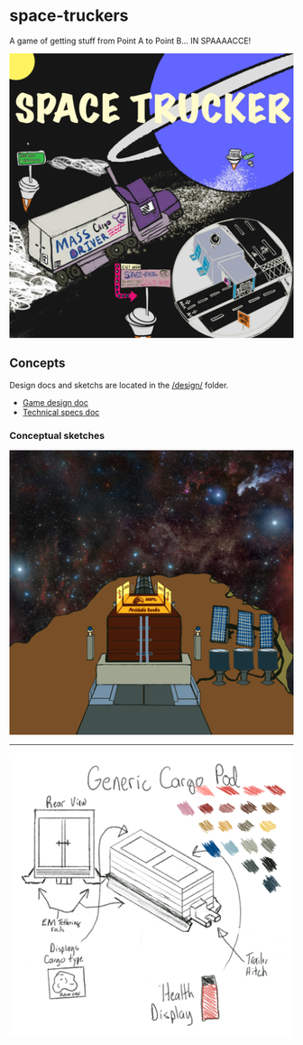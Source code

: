 # space-truckers

A game of getting stuff from Point A to Point B... IN SPAAAACCE!

![space trucker concept art](/design/Space_Trucker_Concept_Art.jpg)

## Concepts

Design docs and sketchs are located in the [/design/](/design) folder.

* [Game design doc](/design/game-design-specs.md)
* [Technical specs doc](/design/technical-specs.md)

### Conceptual sketches

![mass-driver concept](/design/mass-driver-concept.png)

---

![cargo pod concept](/design/cargo-pod-concept.png)